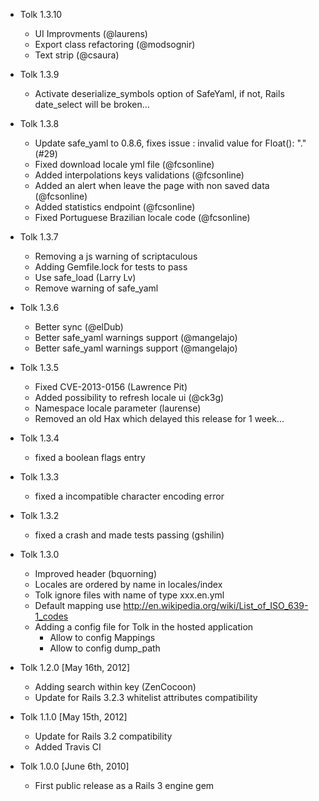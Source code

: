 * Tolk 1.3.10
  * UI Improvments (@laurens)
  * Export class refactoring (@modsognir)
  * Text strip (@csaura)

* Tolk 1.3.9
  * Activate deserialize_symbols option of SafeYaml, if not, Rails date_select will be broken...

* Tolk 1.3.8
  * Update safe_yaml to 0.8.6, fixes issue : invalid value for Float(): "." (#29)
  * Fixed download locale yml file (@fcsonline)
  * Added interpolations keys validations (@fcsonline)
  * Added an alert when leave the page with non saved data (@fcsonline)
  * Added statistics endpoint (@fcsonline)
  * Fixed Portuguese Brazilian locale code (@fcsonline)

* Tolk 1.3.7
  * Removing a js warning of scriptaculous
  * Adding Gemfile.lock for tests to pass
  * Use safe_load (Larry Lv)
  * Remove warning of safe_yaml

* Tolk 1.3.6
  * Better sync (@elDub)
  * Better safe_yaml warnings support (@mangelajo)
  * Better safe_yaml warnings support (@mangelajo)

* Tolk 1.3.5
  * Fixed CVE-2013-0156 (Lawrence Pit)
  * Added possibility to refresh locale ui (@ck3g)
  * Namespace locale parameter (laurense)
  * Removed an old Hax which delayed this release for 1 week...

* Tolk 1.3.4
  * fixed a boolean flags entry

* Tolk 1.3.3
  * fixed a incompatible character encoding error

* Tolk 1.3.2
  * fixed a crash and made tests passing (gshilin)

* Tolk 1.3.0
  * Improved header (bquorning)
  * Locales are ordered by name in locales/index
  * Tolk ignore files with name of type xxx.en.yml
  * Default mapping use http://en.wikipedia.org/wiki/List_of_ISO_639-1_codes
  * Adding a config file for Tolk in the hosted application
    * Allow to config Mappings
    * Allow to config dump_path

* Tolk 1.2.0 [May 16th, 2012]
  * Adding search within key (ZenCocoon)
  * Update for Rails 3.2.3 whitelist attributes compatibility


* Tolk 1.1.0 [May 15th, 2012]
  * Update for Rails 3.2 compatibility
  * Added Travis CI

* Tolk 1.0.0 [June 6th, 2010]
  * First public release as a Rails 3 engine gem
